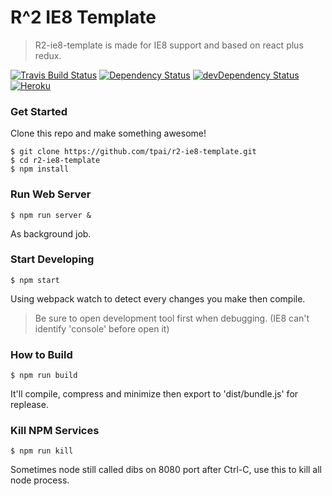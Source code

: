 # R^2 IE8 Template

> R2-ie8-template is made for IE8 support and based on react plus redux.

[![Travis Build Status][build-badge]][build]
[![Dependency Status][deps-badge]][deps]
[![devDependency Status][dev-deps-badge]][dev-deps]
[![Heroku][heroku-deployment-badge]][heroku-app]

### Get Started

Clone this repo and make something awesome!

```
$ git clone https://github.com/tpai/r2-ie8-template.git
$ cd r2-ie8-template
$ npm install
```

### Run Web Server

```
$ npm run server &
```

As background job.

### Start Developing

```
$ npm start
```

Using webpack watch to detect every changes you make then compile.

> Be sure to open development tool first when debugging. (IE8 can't identify 'console' before open it)

### How to Build

```
$ npm run build
```

It'll compile, compress and minimize then export to 'dist/bundle.js' for replease.

### Kill NPM Services

```
$ npm run kill
```

Sometimes node still called dibs on 8080 port after Ctrl-C, use this to kill all node process.

[build-badge]: https://travis-ci.org/tpai/r2-ie8-template.svg?branch=master
[build]: https://travis-ci.org/tpai/r2-ie8-template

[deps-badge]: https://david-dm.org/tpai/r2-ie8-template.svg
[deps]: https://david-dm.org/tpai/r2-ie8-template

[dev-deps-badge]: https://david-dm.org/tpai/r2-ie8-template/dev-status.svg
[dev-deps]: https://david-dm.org/tpai/r2-ie8-template#info=devDependencies

[heroku-deployment-badge]: https://heroku-badge.herokuapp.com/?app=r2gw-ie8-template
[heroku-app]: http://r2-ie8-template.herokuapp.com
